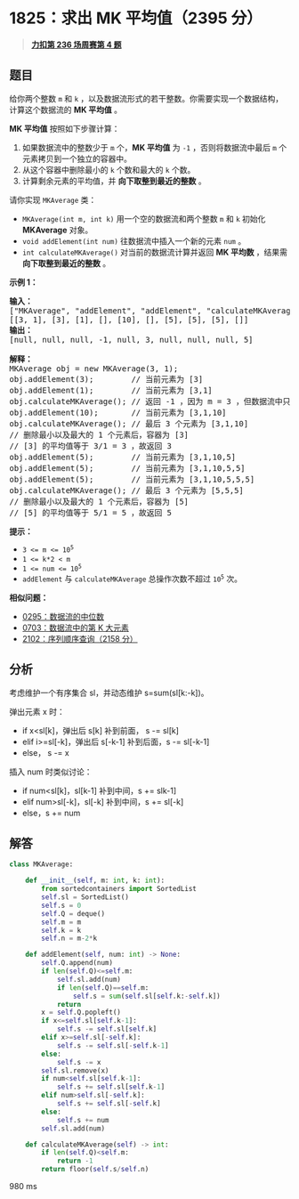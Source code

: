 # 1825：求出 MK 平均值（2395 分）


> <u>**[力扣第 236 场周赛第 4 题](https://leetcode.cn/problems/finding-mk-average/)**</u>

## 题目

<p>给你两个整数 <code>m</code> 和 <code>k</code> ，以及数据流形式的若干整数。你需要实现一个数据结构，计算这个数据流的 <b>MK 平均值</b> 。</p>

<p><strong>MK 平均值</strong> 按照如下步骤计算：</p>

<ol>
<li>如果数据流中的整数少于 <code>m</code> 个，<strong>MK 平均值</strong> 为 <code>-1</code> ，否则将数据流中最后 <code>m</code> 个元素拷贝到一个独立的容器中。</li>
<li>从这个容器中删除最小的 <code>k</code> 个数和最大的 <code>k</code> 个数。</li>
<li>计算剩余元素的平均值，并 <strong>向下取整到最近的整数</strong> 。</li>
</ol>

<p>请你实现 <code>MKAverage</code> 类：</p>

<ul>
<li><code>MKAverage(int m, int k)</code> 用一个空的数据流和两个整数 <code>m</code> 和 <code>k</code> 初始化 <strong>MKAverage</strong> 对象。</li>
<li><code>void addElement(int num)</code> 往数据流中插入一个新的元素 <code>num</code> 。</li>
<li><code>int calculateMKAverage()</code> 对当前的数据流计算并返回 <strong>MK 平均数</strong> ，结果需 <strong>向下取整到最近的整数</strong> 。</li>
</ul>



<p><strong>示例 1：</strong></p>

<pre>
<strong>输入：</strong>
["MKAverage", "addElement", "addElement", "calculateMKAverage", "addElement", "calculateMKAverage", "addElement", "addElement", "addElement", "calculateMKAverage"]
[[3, 1], [3], [1], [], [10], [], [5], [5], [5], []]
<strong>输出：</strong>
[null, null, null, -1, null, 3, null, null, null, 5]

<strong>解释：</strong>
MKAverage obj = new MKAverage(3, 1);
obj.addElement(3);        // 当前元素为 [3]
obj.addElement(1);        // 当前元素为 [3,1]
obj.calculateMKAverage(); // 返回 -1 ，因为 m = 3 ，但数据流中只有 2 个元素
obj.addElement(10);       // 当前元素为 [3,1,10]
obj.calculateMKAverage(); // 最后 3 个元素为 [3,1,10]
// 删除最小以及最大的 1 个元素后，容器为 [3]
// [3] 的平均值等于 3/1 = 3 ，故返回 3
obj.addElement(5);        // 当前元素为 [3,1,10,5]
obj.addElement(5);        // 当前元素为 [3,1,10,5,5]
obj.addElement(5);        // 当前元素为 [3,1,10,5,5,5]
obj.calculateMKAverage(); // 最后 3 个元素为 [5,5,5]
// 删除最小以及最大的 1 个元素后，容器为 [5]
// [5] 的平均值等于 5/1 = 5 ，故返回 5
</pre>



<p><strong>提示：</strong></p>

<ul>
<li><code>3 &lt;= m &lt;= 10<sup>5</sup></code></li>
<li><code>1 &lt;= k*2 &lt; m</code></li>
<li><code>1 &lt;= num &lt;= 10<sup>5</sup></code></li>
<li><code>addElement</code> 与 <code>calculateMKAverage</code> 总操作次数不超过 <code>10<sup>5</sup></code> 次。</li>
</ul>


**相似问题：**
- [0295：数据流的中位数](/leetcode/0295)
- [0703：数据流中的第 K 大元素](/leetcode/0703)
- [2102：序列顺序查询（2158 分）](/leetcode/2102)


## 分析


考虑维护一个有序集合 sl，并动态维护 s=sum(sl[k:-k])。

弹出元素 x 时：
- if x<sl[k]，弹出后 s[k] 补到前面， s -= sl[k] 
- elif i>=sl[-k]，弹出后 s[-k-1] 补到后面，s -= sl[-k-1]
- else， s -= x

插入 num 时类似讨论：
- if num<sl[k]，sl[k-1] 补到中间，s += slk-1]
- elif num>sl[-k]，sl[-k] 补到中间，s += sl[-k]
- else，s += num

## 解答

```python
class MKAverage:

    def __init__(self, m: int, k: int):
        from sortedcontainers import SortedList
        self.sl = SortedList()
        self.s = 0
        self.Q = deque()
        self.m = m
        self.k = k
        self.n = m-2*k

    def addElement(self, num: int) -> None:
        self.Q.append(num)
        if len(self.Q)<=self.m:
            self.sl.add(num)
            if len(self.Q)==self.m:
                self.s = sum(self.sl[self.k:-self.k])
            return 
        x = self.Q.popleft()
        if x<=self.sl[self.k-1]:
            self.s -= self.sl[self.k]
        elif x>=self.sl[-self.k]:
            self.s -= self.sl[-self.k-1]
        else:
            self.s -= x
        self.sl.remove(x)
        if num<self.sl[self.k-1]:
            self.s += self.sl[self.k-1]
        elif num>self.sl[-self.k]:
            self.s += self.sl[-self.k]
        else:
            self.s += num
        self.sl.add(num)

    def calculateMKAverage(self) -> int:
        if len(self.Q)<self.m:
            return -1
        return floor(self.s/self.n)
```

980 ms



